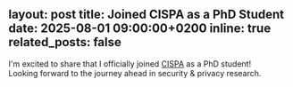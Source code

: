 layout: post
title: Joined CISPA as a PhD Student
date: 2025-08-01 09:00:00+0200
inline: true
related_posts: false
---

I'm excited to share that I officially joined [CISPA](https://cispa.de/en) as a PhD student!  
Looking forward to the journey ahead in security & privacy research.

